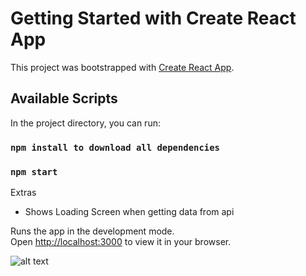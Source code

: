 # Getting Started with Create React App

This project was bootstrapped with [Create React App](https://github.com/facebook/create-react-app).

## Available Scripts

In the project directory, you can run:
### `npm install to download all dependencies`
### `npm start`

Extras
* Shows Loading Screen when getting data from api

Runs the app in the development mode.\
Open [http://localhost:3000](http://localhost:3000) to view it in your browser.


![alt text](http://url/to/img.png)
